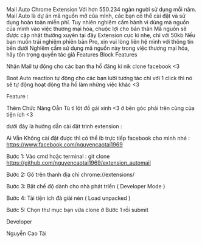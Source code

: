 Mail Auto Chrome Extension
Với hơn 550.234 ngàn người sử dụng mỗi năm.
Mail Auto là dự án mã nguồn mở của mình, các bạn có thể cài đặt và sử dụng hoàn toàn miễn phí. Tuy nhiên nghiêm cấm hành vi dùng mà nguồn của mình vào việc thương mại hóa, chuộc lợi cho bản thân
Mã nguồn sẽ được cập nhật thường xuyên tại đây
Extension cực kì nhẹ, chỉ với 50kb
Nếu bạn muốn trải nghiệm phiên bản Pro, xin vui lòng liên hệ mình với thông tin bên dưới
Nghiêm cấm sử dụng mã nguồn này trong việc thương mại hóa, hãy tôn trọng quyền tác giả
Features
Block Features

Nhận Mail tự động cho các bạn tha hồ đăng kí nik clone facebook <3

Boot Auto reaction tự động cho các bạn lười tương tác chỉ với 1 click thì nó sẽ tự động hoạt động tha hồ làm những việc khác <3

Feature :

Thêm Chức Năng Oẳn Tù tì lột đồ gái xinh <3 ở bên góc phải trên cùng của tiện ích <3

dưới đây là hướng dẫn cài đặt trình extension :

Ai Vẫn Không cài đặt được thì có thể ib trực tiếp facebook cho mình nhé : https://www.facebook.com/nguyencaotai1969


Bước 1: Vào cmd hoặc terminal : git clone https://github.com/nguyencaotai1969/extension_automail

Bước 2: Gõ trên thanh địa chỉ chrome://extensions/

Bước 3: Bật chế độ dành cho nhà phát triển ( Developer Mode )

Bước 4: Tải tiện ích đã giải nén ( Load unpacked )

Bước 5: Chọn thư mục bạn vừa clone ở Bước 1 rồi submit

Developer

Nguyễn Cao Tài